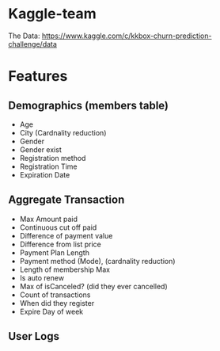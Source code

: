 # Kaggle-team

The Data:
https://www.kaggle.com/c/kkbox-churn-prediction-challenge/data


# Features

## Demographics (members table)
- Age
- City (Cardnality reduction)
- Gender
- Gender exist
- Registration method
- Registration Time
- Expiration Date


## Aggregate Transaction
- Max Amount paid
- Continuous cut off paid
- Difference of payment value
- Difference from list price
- Payment Plan Length
- Payment method (Mode), (cardnality reduction)
- Length of membership Max
- Is auto renew
- Max of isCanceled? (did they ever cancelled)
- Count of transactions
- When did they register
- Expire Day of week





## User Logs
